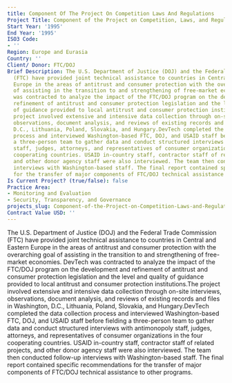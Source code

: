 ```yaml
---
title: Component Of The Project On Competition Laws And Regulations
Project Title: Component of the Project on Competition, Laws, and Regulations
Start Year: '1995'
End Year: '1995'
ISO3 Code:
- ''
Region: Europe and Eurasia
Country: ''
Client/ Donor: FTC/DOJ
Brief Description: The U.S. Department of Justice (DOJ) and the Federal Trade Commission
  (FTC) have provided joint technical assistance to countries in Central and Eastern
  Europe in the areas of antitrust and consumer protection with the overarching goal
  of assisting in the transition to and strengthening of free-market economies. DevTech
  was contracted to analyze the impact of the FTC/DOJ program on the development and
  refinement of antitrust and consumer protection legislation and the level and quality
  of guidance provided to local antitrust and consumer protection institutions.The
  project involved extensive and intensive data collection through on-site interviews,
  observations, document analysis, and reviews of existing records and files in Washington,
  D.C., Lithuania, Poland, Slovakia, and Hungary.DevTech completed the data collection
  process and interviewed Washington-based FTC, DOJ, and USAID staff before fielding
  a three-person team to gather data and conduct structured interviews with antimonopoly
  staff, judges, attorneys, and representatives of consumer organizations in the four
  cooperating countries. USAID in-country staff, contractor staff of related projects,
  and other donor agency staff were also interviewed. The team then conducted follow-up
  interviews with Washington-based staff. The final report contained specific recommendations
  for the transfer of major components of FTC/DOJ technical assistance to other programs.
Is Current Project? (true/false): false
Practice Area:
- Monitoring and Evaluation
- Security, Transparency, and Governance
projects_slug: Component-of-the-Project-on-Competition-Laws-and-Regulations
Contract Value USD: ''
---
```


The U.S. Department of Justice (DOJ) and the Federal Trade Commission (FTC) have provided joint technical assistance to countries in Central and Eastern Europe in the areas of antitrust and consumer protection with the overarching goal of assisting in the transition to and strengthening of free-market economies. DevTech was contracted to analyze the impact of the FTC/DOJ program on the development and refinement of antitrust and consumer protection legislation and the level and quality of guidance provided to local antitrust and consumer protection institutions.The project involved extensive and intensive data collection through on-site interviews, observations, document analysis, and reviews of existing records and files in Washington, D.C., Lithuania, Poland, Slovakia, and Hungary.DevTech completed the data collection process and interviewed Washington-based FTC, DOJ, and USAID staff before fielding a three-person team to gather data and conduct structured interviews with antimonopoly staff, judges, attorneys, and representatives of consumer organizations in the four cooperating countries. USAID in-country staff, contractor staff of related projects, and other donor agency staff were also interviewed. The team then conducted follow-up interviews with Washington-based staff. The final report contained specific recommendations for the transfer of major components of FTC/DOJ technical assistance to other programs.
